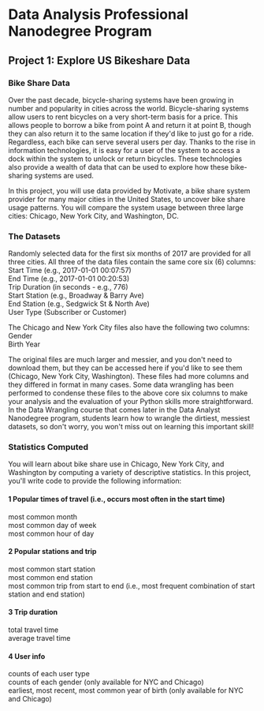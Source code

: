 # Data Analysis Professional Nanodegree Program

## Project 1: Explore US Bikeshare Data
### Bike Share Data
Over the past decade, bicycle-sharing systems have been growing in number and popularity in cities across the world. Bicycle-sharing systems allow users to rent bicycles on a very short-term basis for a price. This allows people to borrow a bike from point A and return it at point B, though they can also return it to the same location if they'd like to just go for a ride. Regardless, each bike can serve several users per day.
Thanks to the rise in information technologies, it is easy for a user of the system to access a dock within the system to unlock or return bicycles. These technologies also provide a wealth of data that can be used to explore how these bike-sharing systems are used.

In this project, you will use data provided by Motivate, a bike share system provider for many major cities in the United States, to uncover bike share usage patterns. You will compare the system usage between three large cities: Chicago, New York City, and Washington, DC.

### The Datasets
Randomly selected data for the first six months of 2017 are provided for all three cities. All three of the data files contain the same core six (6) columns:
<br /> Start Time (e.g., 2017-01-01 00:07:57)
<br /> End Time (e.g., 2017-01-01 00:20:53)
<br /> Trip Duration (in seconds - e.g., 776)
<br /> Start Station (e.g., Broadway & Barry Ave)
<br /> End Station (e.g., Sedgwick St & North Ave)
<br /> User Type (Subscriber or Customer)

The Chicago and New York City files also have the following two columns:
<br /> Gender
<br /> Birth Year

The original files are much larger and messier, and you don't need to download them, but they can be accessed here if you'd like to see them (Chicago, New York City, Washington). These files had more columns and they differed in format in many cases. Some data wrangling has been performed to condense these files to the above core six columns to make your analysis and the evaluation of your Python skills more straightforward. In the Data Wrangling course that comes later in the Data Analyst Nanodegree program, students learn how to wrangle the dirtiest, messiest datasets, so don't worry, you won't miss out on learning this important skill!

### Statistics Computed
You will learn about bike share use in Chicago, New York City, and Washington by computing a variety of descriptive statistics. In this project, you'll write code to provide the following information:
#### 1 Popular times of travel (i.e., occurs most often in the start time)
most common month
<br /> most common day of week
<br /> most common hour of day
#### 2 Popular stations and trip
most common start station
<br /> most common end station
<br /> most common trip from start to end (i.e., most frequent combination of start station and end station)
#### 3 Trip duration
total travel time
<br /> average travel time
#### 4 User info 
counts of each user type
<br /> counts of each gender (only available for NYC and Chicago)
<br /> earliest, most recent, most common year of birth (only available for NYC and Chicago)
